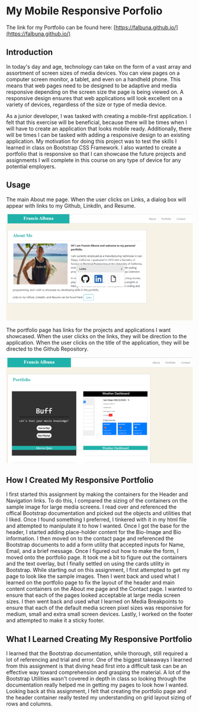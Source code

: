 # My Mobile Responsive Porfolio

The link for my Portfolio can be found here: [https://falbuna.github.io/](https://falbuna.github.io/)

## Introduction

In today's day and age, technology can take on the form of a vast array and assortment of screen sizes of media devices. You can view pages on a computer screen monitor, a tablet, and even on a handheld phone. This means that web pages need to be designed to be adaptive and media responsive depending on the screen size the page is being viewed on. A responsive design ensures that web applications will look excellent on a variety of devices, regardless of the size or type of media device.

As a junior developer, I was tasked with creating a mobile-first application. I felt that this exercise will be beneficial, because there will be times when I will have to create an application that looks mobile ready. Additionally, there will be times I can be tasked with adding a responsive design to an existing application. My motivation for doing this project was to test the skills I learned in class on Bootstrap CSS Framework. I also wanted to create a portfolio that is responsive so that I can showcase the future projects and assignments I will complete in this course on any type of device for any potential employers.

## Usage

The main About me page. When the user clicks on Links, a dialog box will appear with links to my Github, LinkdIn, and Resume.

![About Francis Albuna page with Link dialog box](https://github.com/falbuna/falbuna.github.io/blob/master/assets/images/About.png)

The portfolio page has links for the projects and applications I want showcased. When the user clicks on the links, they will be direction to the application. When the user clicks on the title of the application, they will be directed to the Github Repository.

![Portfolio page](https://github.com/falbuna/falbuna.github.io/blob/master/assets/images/PortfolioPage.PNG)

## How I Created My Responsive Portfolio

I first started this assignment by making the containers for the Header and Navigation links. To do this, I compared the sizing of the containers on the sample image for large media screens. I read over and referenced the offical Bootstrap documentation and picked out the objects and utilities that I liked. Once I found something I preferred, I tinkered with it in my html file and attempted to manipulate it to how I wanted. Once I got the base for the header, I started adding place-holder content for the Bio-Image and Bio information. I then moved on to the contact page and referenced the Bootstrap documents to add a form utility that accepted inputs for Name, Email, and a brief message. Once I figured out how to make the form, I moved onto the portfolio page. It took me a bit to figure out the containers and the text overlay, but I finally settled on using the cards utility in Bootstrap. While starting out on this assignment, I first attempted to get my page to look like the sample images. Then I went back and used what I learned on the portfolio page to fix the layout of the header and main content containers on the About me page and the Contact page. I wanted to ensure that each of the pages looked acceptable at large media screen sizes. I then went back and used what I learned on Media Breakpoints to ensure that each of the default media screen pixel sizes was responsive for medium, small and extra small screen devices. Lastly, I worked on the footer and attempted to make it a sticky footer.

## What I Learned Creating My Responsive Portfolio

I learned that the Bootstrap documentation, while thorough, still required a lot of referencing and trial and error. One of the biggest takeaways I learned from this assignment is that diving head first into a difficult task can be an effective way toward comprehension and grasping the material. A lot of the Bootstrap Utilities wasn't covered in depth in class so looking through the documentation really helped me in getting my pages to look how I wanted. Looking back at this assignment, I felt that creating the portfolio page and the header container really tested my understanding on grid layout sizing of rows and columns.